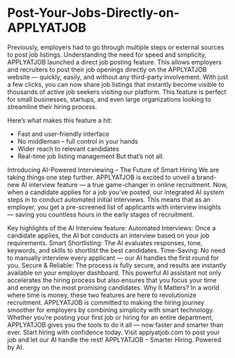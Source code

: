 # Post-Your-Jobs-Directly-on-APPLYATJOB
Previously, employers had to go through multiple steps or external sources to post job listings. Understanding the need for speed and simplicity, APPLYATJOB launched a direct job posting feature. This allows employers and recruiters to post their job openings directly on the APPLYATJOB website — quickly, easily, and without any third-party involvement.
With just a few clicks, you can now share job listings that instantly become visible to thousands of active job seekers visiting our platform. This feature is perfect for small businesses, startups, and even large organizations looking to streamline their hiring process.

Here’s what makes this feature a hit:
- Fast and user-friendly interface
- No middleman – full control in your hands
- Wider reach to relevant candidates
- Real-time job listing management
 But that’s not all.

Introducing AI-Powered Interviewing – The Future of Smart Hiring
We are taking things one step further. APPLYATJOB is excited to unveil a brand-new AI interview feature — a true game-changer in online recruitment.
Now, when a candidate applies for a job you’ve posted, our integrated AI system steps in to conduct automated initial interviews. This means that as an employer, you get a pre-screened list of applicants with interview insights — saving you countless hours in the early stages of recruitment.

Key highlights of the AI Interview feature:
Automated Interviews: Once a candidate applies, the AI bot conducts an interview based on your job requirements.
Smart Shortlisting: The AI evaluates responses, tone, keywords, and skills to shortlist the best candidates.
Time-Saving: No need to manually interview every applicant — our AI handles the first round for you.
Secure & Reliable: The process is fully secure, and results are instantly available on your employer dashboard.
This powerful AI assistant not only accelerates the hiring process but also ensures that you focus your time and energy on the most promising candidates.
Why It Matters?
In a world where time is money, these two features are here to revolutionize recruitment. APPLYATJOB is committed to making the hiring journey smoother for employers by combining simplicity with smart technology.
Whether you’re posting your first job or hiring for an entire department, APPLYATJOB gives you the tools to do it all — now faster and smarter than ever.
Start hiring with confidence today.
Visit applyatjob.com to post your job and let our AI handle the rest!
APPLYATJOB – Smarter Hiring. Powered by AI.
